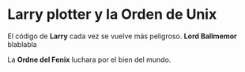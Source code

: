 # Larry plotter y la Orden de Unix

El código de **Larry** cada vez se vuelve más peligroso.
**Lord Ballmemor** blablabla

La **Ordne del Fenix** luchara por el bien del mundo.